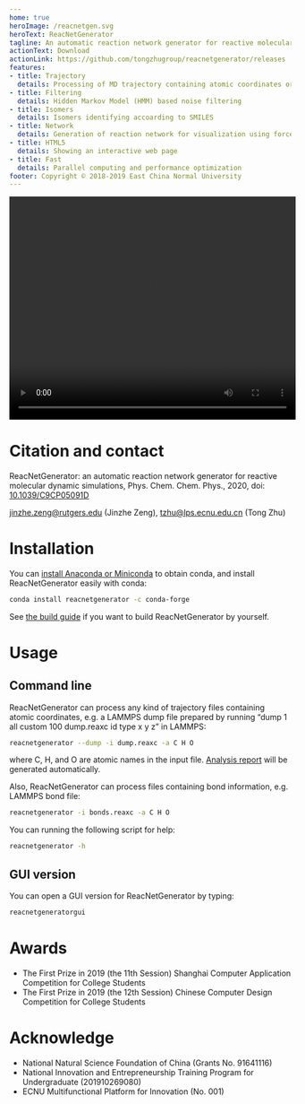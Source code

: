 ```yaml
---
home: true
heroImage: /reacnetgen.svg
heroText: ReacNetGenerator
tagline: An automatic reaction network generator for reactive molecular dynamics simulation
actionText: Download
actionLink: https://github.com/tongzhugroup/reacnetgenerator/releases
features:
- title: Trajectory
  details: Processing of MD trajectory containing atomic coordinates or bond orders
- title: Filtering
  details: Hidden Markov Model (HMM) based noise filtering
- title: Isomers
  details: Isomers identifying accoarding to SMILES
- title: Network
  details: Generation of reaction network for visualization using force-directed algorithm
- title: HTML5
  details: Showing an interactive web page
- title: Fast
  details: Parallel computing and performance optimization
footer: Copyright © 2018-2019 East China Normal University
---
```


<video width="512" height="397.6" controls>
  <source src="http://www.rsc.org/suppdata/c9/cp/c9cp05091d/c9cp05091d2.mp4" type="video/mp4">
</video> 

# Citation and contact

ReacNetGenerator: an automatic reaction network generator for reactive molecular dynamic simulations, Phys. Chem. Chem. Phys., 2020, doi: [10.1039/C9CP05091D](https://dx.doi.org/10.1039/C9CP05091D)

jinzhe.zeng@rutgers.edu (Jinzhe Zeng), tzhu@lps.ecnu.edu.cn (Tong Zhu)

# Installation

You can [install Anaconda or Miniconda](https://conda.io/projects/continuumio-conda/en/latest/user-guide/install/index.html) to obtain conda, and install ReacNetGenerator easily with conda:

```bash
conda install reacnetgenerator -c conda-forge
```

See [the build guide](guide/build.md) if you want to build ReacNetGenerator by yourself. 

# Usage

## Command line

ReacNetGenerator can process any kind of trajectory files containing atomic coordinates, e.g. a LAMMPS dump file prepared by running “dump 1 all custom 100 dump.reaxc id type x y z” in LAMMPS:

```bash
reacnetgenerator --dump -i dump.reaxc -a C H O
```
where C, H, and O are atomic names in the input file. <a href="/report.html?jdata=https%3A%2F%2Fgist.githubusercontent.com%2Fnjzjz%2Fe9a4b42ceb7d2c3c7ada189f38708bf3%2Fraw%2F83d01b9ab1780b0ad2d1e7f934e61fa113cb0f9f%2Fmethane.json" target="_blank">Analysis report</a> will be generated automatically.

Also, ReacNetGenerator can process files containing bond information, e.g. LAMMPS bond file:

```bash
reacnetgenerator -i bonds.reaxc -a C H O
```

You can running the following script for help:

```bash
reacnetgenerator -h
```

## GUI version

You can open a GUI version for ReacNetGenerator by typing:

```bash
reacnetgeneratorgui
```

# Awards
* The First Prize in 2019 (the 11th Session) Shanghai Computer Application Competition for College Students
* The First Prize in 2019 (the 12th Session) Chinese Computer Design Competition for College Students

# Acknowledge
* National Natural Science Foundation of China (Grants No. 91641116)
* National Innovation and Entrepreneurship Training Program for Undergraduate (201910269080)
* ECNU Multifunctional Platform for Innovation (No. 001)

